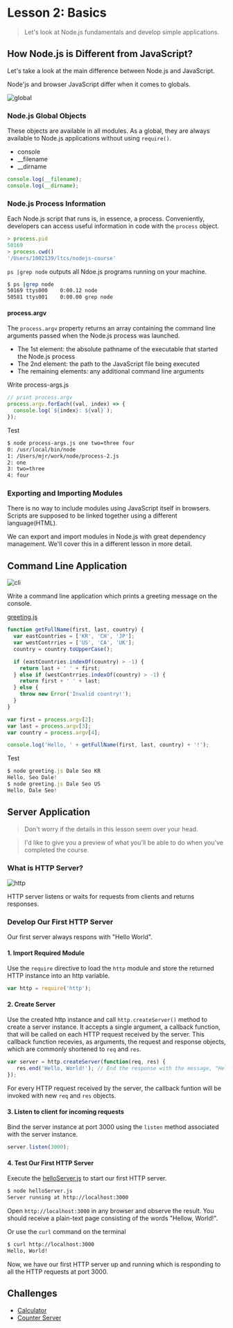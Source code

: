 # Lesson 2: Basics

> Let's look at Node.js fundamentals and develop simple applications.


## How Node.js is Different from JavaScript?

Let's take a look at the main difference between Node.js and JavaScript.

Node'js and browser JavaScript differ when it comes to globals.

![global](global.jpg)

### Node.js Global Objects

These objects are available in all modules.
As a global, they are always available to Node.js applications without using `require()`.

- console
- __filename
- __dirname

```js
console.log(__filename);
console.log(__dirname);
```


### Node.js Process Information

Each Node.js script that runs is, in essence, a process. Conveniently, developers can access useful information in code with the `process` object.

```js
> process.pid
50169
> process.cwd()
'/Users/1002139/ltcs/nodejs-course'
```

`ps |grep node` outputs all Ndoe.js programs running on your machine.

```bash
$ ps |grep node
50169 ttys000    0:00.12 node
50581 ttys001    0:00.00 grep node
```


#### process.argv

The `process.argv` property returns an array containing the command line arguments passed when the Node.js process was launched.

- The 1st element: the absolute pathname of the executable that started the Node.js process
- The 2nd element: the path to the JavaScript file being executed
- The remaining elements: any additional command line arguments

Write process-args.js

```js
// print process.argv
process.argv.forEach((val, index) => {
  console.log(`${index}: ${val}`);
});
```

Test

```bash
$ node process-args.js one two=three four
0: /usr/local/bin/node
1: /Users/mjr/work/node/process-2.js
2: one
3: two=three
4: four
```


### Exporting and Importing Modules

There is no way to include modules using JavaScript itself in browsers. 
Scripts are supposed to be linked together using a different language(HTML).

We can export and import modules in Node.js with great dependency management.
We'll cover this in a different lesson in more detail.


## Command Line Application

![cli](cli.jpg)

Write a command line application which prints a greeting message on the console.

[greeting.js](greeting.js)

```js
function getFullName(first, last, country) {
  var eastCountries = ['KR', 'CH', 'JP'];
  var westContrries = ['US', 'CA', 'UK'];
  country = country.toUpperCase();

  if (eastCountries.indexOf(country) > -1) {
    return last + ' ' + first;
  } else if (westContrries.indexOf(country) > -1) {
    return first + ' ' + last;
  } else {
    throw new Error('Invalid country!');
  }
}

var first = process.argv[2];
var last = process.argv[3];
var country = process.argv[4];

console.log('Hello, ' + getFullName(first, last, country) + '!');
```

Test

```js
$ node greeting.js Dale Seo KR
Hello, Seo Dale!
$ node greeting.js Dale Seo US
Hello, Dale Seo!
```


## Server Application

> Don't worry if the details in this lesson seem over your head.

> I'd like to give you a preview of what you'll be able to do when you've completed the course.


### What is HTTP Server?

![http](http.png)


HTTP server listens or waits for requests from clients and returns responses.


### Develop Our First HTTP Server

Our first server always respons with "Hello World".

#### 1. Import Required Module
Use the `require` directive to load the `http` module and store the returned HTTP instance into an http variable.
```js
var http = require('http');
```

#### 2. Create Server

Use the created http instance and call `http.createServer()` method to create a server instance.
It accepts a single argument, a callback function, that will be called on each HTTP request received by the server.
This callback function recevies, as arguments, the request and response objects, which are commonly shortened to `req` and `res`.

```js
var server = http.createServer(function(req, res) {
   res.end('Hello, World!'); // End the response with the message, "Hello, World!"
});
```

For every HTTP request received by the server, the callback funtion will be invoked with new `req` and `res` objects.


#### 3. Listen to client for incoming requests

Bind the server instance at port 3000 using the `listen` method associated with the server instance. 

```js
server.listen(3000);
```


#### 4. Test Our First HTTP Server

Execute the [helloServer.js](helloServer.js) to start our first HTTP server.

```bash
$ node helloServer.js
Server running at http://localhost:3000
```

Open `http://localhost:3000` in any browser and observe the result.
You should receive a plain-text page consisting of the words "Hellow, World!".

Or use the `curl` command on the terminal
```bash
$ curl http://localhost:3000
Hello, World!
```

Now, we have our first HTTP server up and running which is responding to all the HTTP requests at port 3000.


## Challenges

- [Calculator](challenges/calculator.js)
- [Counter Server](challenges/counterServer.js)
